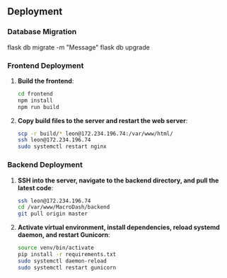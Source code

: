 ## Deployment

### Database Migration

flask db migrate -m "Message"
flask db upgrade

### Frontend Deployment

1. **Build the frontend**:

    ```sh
    cd frontend
    npm install
    npm run build
    ```

2. **Copy build files to the server and restart the web server**:
    ```sh
    scp -r build/* leon@172.234.196.74:/var/www/html/
    ssh leon@172.234.196.74
    sudo systemctl restart nginx
    ```

### Backend Deployment

1. **SSH into the server, navigate to the backend directory, and pull the latest code**:

    ```sh
    ssh leon@172.234.196.74
    cd /var/www/MacroDash/backend
    git pull origin master
    ```

2. **Activate virtual environment, install dependencies, reload systemd daemon, and restart Gunicorn**:
    ```sh
    source venv/bin/activate
    pip install -r requirements.txt
    sudo systemctl daemon-reload
    sudo systemctl restart gunicorn
    ```
